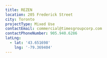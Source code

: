 ```yaml
---
title: REZEN
location: 205 Frederick Street
city: Toronto
projectType: Mixed Use
contactEmail: commercial@timesgroupcorp.com
contactPhoneNumber: 905.940.6286
latLng:
  - lat: '43.651698'
    lng: '-79.369404'
---
```


